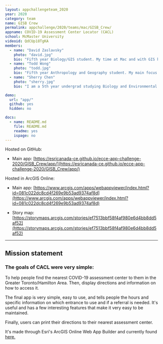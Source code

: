 ```yaml
---
layout: appchallengeteam_2020
year: 2020
category: team
name: GISB Crew
permalink: appchallenge/2020/teams/mac/GISB_Crew/
appname: COVID-19 Assessment Center Locator (CACL)
school: McMaster University
videoid: QdCUp18TgKA
members:
  - name: "David Zaslavsky"
    photo: "david.jpg"
    bio: "Fifth year Biology/GIS student. My time at Mac and with GIS has been spent between ecology and conservation projects and public health GIS projects. Ready to finish off my degree and time as a student associate in the app challenge!"
  - name: "Todd Wong"
    photo: "todd.jpg"
    bio: "Fifth year Anthropology and Geography student. My main focus is using GIS tools to perform analysis on Archaeological topics. I have been highly involved in GIS over the past 3 years and want my final year as a student associate to end off with a bang through this app challenge."
  - name: "Sherry Chen"
    photo: "sherry.jpg"
    bio: "I am a 5th year undergrad studying Biology and Environmental Sciences with a minor in GIS and Chemistry. I am interested in using GIS to predict and estimate the effects of water levels and human settlements on coastal wetlands."

demo:
  url: "app/"
  github: yes
  hidden: no

docs:
  - name: README.md
    file: README.md
    readme: yes
    ispage: no
---
```


Hosted on GitHub:

- Main app: [https://esricanada-ce.github.io/ecce-app-challenge-2020/GISB_Crew/app/](https://esricanada-ce.github.io/ecce-app-challenge-2020/GISB_Crew/app/)

Hosted in ArcGIS Online:

- Main app: [https://www.arcgis.com/apps/webappviewer/index.html?id=081c022dc8cd4f269e9b53ad9374af8d](https://www.arcgis.com/apps/webappviewer/index.html?id=081c022dc8cd4f269e9b53ad9374af8d)

- Story map: [https://storymaps.arcgis.com/stories/ef7513bbf58f4af980e6d4bb8dd5af52](https://storymaps.arcgis.com/stories/ef7513bbf58f4af980e6d4bb8dd5af52)

---

## Mission statement

### The goals of CACL were very simple:

To help people find the nearest COVID-19 assessment center to them in the Greater Toronto/Hamilton Area. Then, display directions and information on how to access it. 

The final app is very simple, easy to use, and tells people the hours and specific information on which entrance to use and if a referral is needed. It's useful and has a few interesting features that make it very easy to be maintained.

Finally, users can print their directions to their nearest assessment center.

It's made through Esri's ArcGIS Online Web App Builder and currently found 
[here.](https://arcg.is/PjajL)
